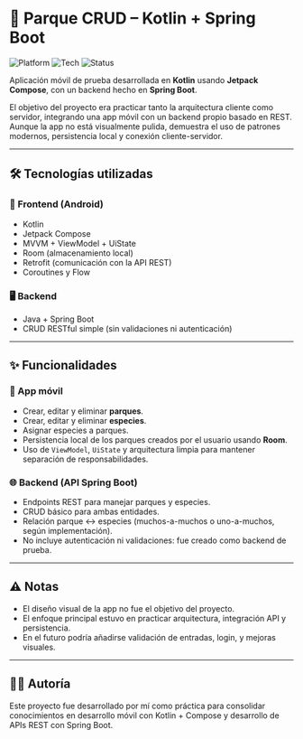 # 🌿 Parque CRUD – Kotlin + Spring Boot

![Platform](https://img.shields.io/badge/platform-Android%20%7C%20Backend-blue)
![Tech](https://img.shields.io/badge/made_with-Kotlin%20%7C%20Jetpack%20Compose%20%7C%20Spring%20Boot-brightgreen)
![Status](https://img.shields.io/badge/status-Proyecto%20de%20prueba-lightgrey)

Aplicación móvil de prueba desarrollada en **Kotlin** usando **Jetpack Compose**, con un backend hecho en **Spring Boot**.

El objetivo del proyecto era practicar tanto la arquitectura cliente como servidor, integrando una app móvil con un backend propio basado en REST.  
Aunque la app no está visualmente pulida, demuestra el uso de patrones modernos, persistencia local y conexión cliente-servidor.

---

## 🛠️ Tecnologías utilizadas

### 🧩 Frontend (Android)
- Kotlin
- Jetpack Compose
- MVVM + ViewModel + UiState
- Room (almacenamiento local)
- Retrofit (comunicación con la API REST)
- Coroutines y Flow

### 🖥️ Backend
- Java + Spring Boot
- CRUD RESTful simple (sin validaciones ni autenticación)

---

## ✨ Funcionalidades

### 📱 App móvil
- Crear, editar y eliminar **parques**.
- Crear, editar y eliminar **especies**.
- Asignar especies a parques.
- Persistencia local de los parques creados por el usuario usando **Room**.
- Uso de `ViewModel`, `UiState` y arquitectura limpia para mantener separación de responsabilidades.

### 🌐 Backend (API Spring Boot)
- Endpoints REST para manejar parques y especies.
- CRUD básico para ambas entidades.
- Relación parque ↔ especies (muchos-a-muchos o uno-a-muchos, según implementación).
- No incluye autenticación ni validaciones: fue creado como backend de prueba.

---

## ⚠️ Notas

- El diseño visual de la app no fue el objetivo del proyecto.
- El enfoque principal estuvo en practicar arquitectura, integración API y persistencia.
- En el futuro podría añadirse validación de entradas, login, y mejoras visuales.

---

## 👨‍💻 Autoría

Este proyecto fue desarrollado por mí como práctica para consolidar conocimientos en desarrollo móvil con Kotlin + Compose y desarrollo de APIs REST con Spring Boot.


